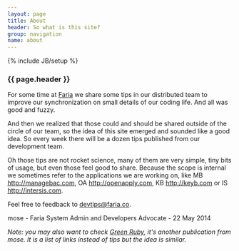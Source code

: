```yaml
---
layout: page
title: About
header: So what is this site?
group: navigation
name: about
---
```

{% include JB/setup %}

### {{ page.header }}


For some time at [Faria][1] we share some tips in our distributed team to improve our synchronization on small details of our coding life. And all was good and fuzzy.

And then we realized that those could and should be shared outside of the circle of our team, so the idea of this site emerged and sounded like a good idea. So every week there will be a dozen tips published from our development team.

Oh those tips are not rocket science, many of them are very simple, tiny bits of usage, but even those feel good to share. Because the scope is internal we sometimes refer to the applications we are working on, like MB <http://managebac.com>, OA <http://openapply.com>, KB <http://keyb.com> or IS <http://intersis.com>.

Feel free to feedback to [devtips@faria.co][2].

mose - Faria System Admin and Developers Advocate - 22 May 2014

_Note: you may also want to check [Green Ruby][3], it's another publication from mose. It is a list of links instead of tips but the idea is similar._

[1]: http://faria.co
[2]: mailto:devtips@faria.co
[3]: http://greenruby.rog
